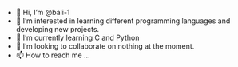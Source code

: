 - 👋 Hi, I’m @bali-1
- 👀 I’m interested in learning different programming languages and developing new projects.
- 🌱 I’m currently learning C and Python
- 💞️ I’m looking to collaborate on nothing at the moment.
- 📫 How to reach me ...

<!---
bali-1/bali-1 is a ✨ special ✨ repository because its `README.md` (this file) appears on your GitHub profile.
You can click the Preview link to take a look at your changes.
--->
